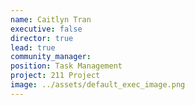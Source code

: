 ```yaml
---
name: Caitlyn Tran
executive: false
director: true
lead: true
community_manager: 
position: Task Management
project: 211 Project
image: ../assets/default_exec_image.png
---
```

